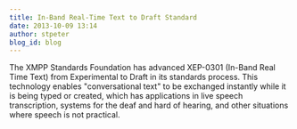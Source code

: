 ```yaml
---
title: In-Band Real-Time Text to Draft Standard
date: 2013-10-09 13:14
author: stpeter
blog_id: blog
---
```


The XMPP Standards Foundation has advanced XEP-0301 (In-Band Real Time Text) from Experimental to Draft in its standards process. This technology enables "conversational text" to be exchanged instantly while it is being typed or created, which has applications in live speech transcription, systems for the deaf and hard of hearing, and other situations where speech is not practical.
